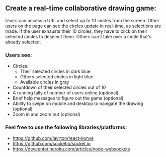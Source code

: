 ## Create a real-time collaborative drawing game:
Users can access a URL and select up to 10 circles from the screen. Other users on the page can see the circles update in real-time, as selections are made. If the user exhausts their 10 circles, they have to click on their selected circles to deselect them. Others can't take over a circle that's already selected.

### Users see:

- Circles:
  - Their selected circles in dark blue
  - Others selected circles in light blue
  - Available circles in gray
- Countdown of their selected circles out of 10
- A running tally of number of users online (optional)
- Brief help messages to figure out the game (optional)
- Ability to swipe on mobile and desktop to navigate the drawing (optional)
- Zoom in and zoom out (optional)


### Feel free to use the following libraries/platforms: 
- https://github.com/lavrton/react-konva
- https://github.com/socketio/socket.io
- https://devcenter.heroku.com/articles/node-websockets
